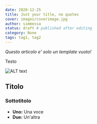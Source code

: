 ```yaml
---
date: 2020-12-25
title: Just your title, no quotes
cover: images/coverimage.jpg
author: simmessa
status: draft # published after editing
category: None
tags: tag1, tag2
---
```


*Questo articolo e' solo un template vuoto!*

Testo

![ALT text](./images/coverimage.jpg)

## Titolo

### Sottotitolo

- **Uno:** Una voce
- **Due:** Un'altra
